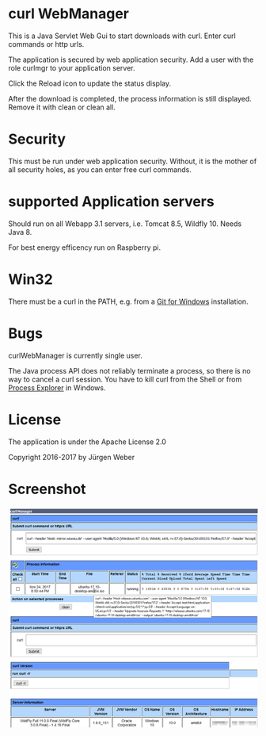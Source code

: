 # curl WebManager

This is a Java Servlet Web Gui to start downloads with curl. Enter curl commands or http urls.

The application is secured by web application security. Add a user with the role curlmgr to your application server.

Click the Reload icon to update the status display.

After the download is completed, the process information is still displayed. Remove it with clean or clean all.

# Security

This must be run under web application security. Without, it is the mother of all security holes, as you can enter free curl commands.

# supported Application servers

Should run on all Webapp 3.1 servers, i.e. Tomcat 8.5, Wildfly 10. Needs Java 8.

For best energy efficency run on Raspberry pi.

# Win32

There must be a curl in the PATH, e.g. from a [Git for Windows](https://git-for-windows.github.io/) installation.

# Bugs

curlWebManager is currently single user.

The Java process API does not reliably terminate a process, so there is no way to cancel a curl session. You have to kill curl from the Shell or from [Process Explorer](https://docs.microsoft.com/en-us/sysinternals/downloads/process-explorer) in Windows.

# License

The application is under the Apache License 2.0

Copyright 2016-2017 by Jürgen Weber

# Screenshot

![curlWebManager](doc/curlManager.png?raw=true)



